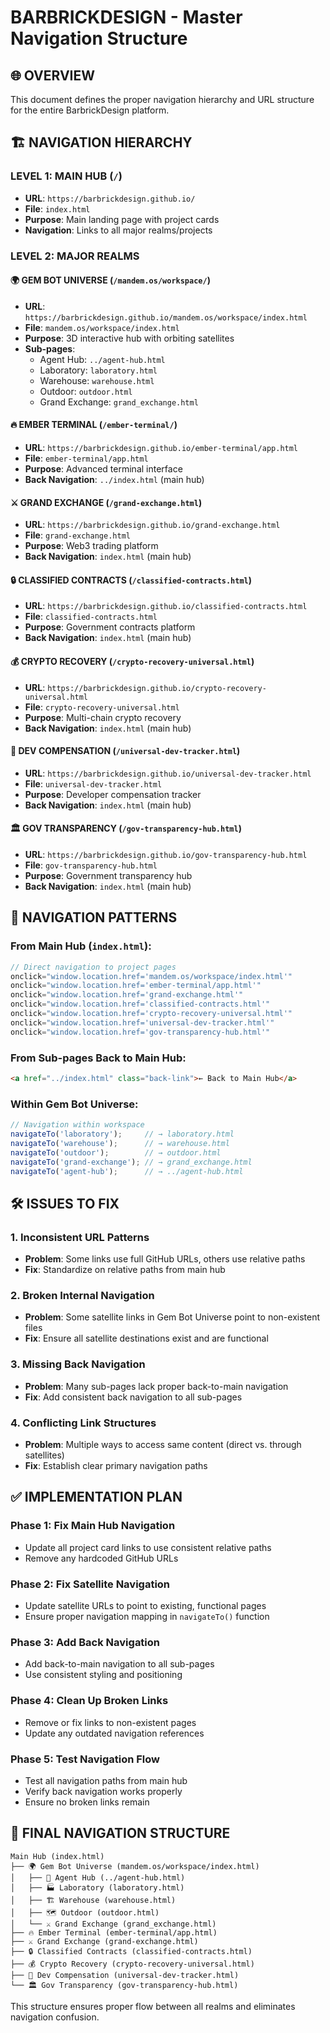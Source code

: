 # BARBRICKDESIGN - Master Navigation Structure

## 🌐 OVERVIEW
This document defines the proper navigation hierarchy and URL structure for the entire BarbrickDesign platform.

## 🏗️ NAVIGATION HIERARCHY

### **LEVEL 1: MAIN HUB** (`/`)
- **URL**: `https://barbrickdesign.github.io/`
- **File**: `index.html`
- **Purpose**: Main landing page with project cards
- **Navigation**: Links to all major realms/projects

### **LEVEL 2: MAJOR REALMS** 

#### **🌍 GEM BOT UNIVERSE** (`/mandem.os/workspace/`)
- **URL**: `https://barbrickdesign.github.io/mandem.os/workspace/index.html`
- **File**: `mandem.os/workspace/index.html`
- **Purpose**: 3D interactive hub with orbiting satellites
- **Sub-pages**:
  - Agent Hub: `../agent-hub.html`
  - Laboratory: `laboratory.html`
  - Warehouse: `warehouse.html`
  - Outdoor: `outdoor.html`
  - Grand Exchange: `grand_exchange.html`

#### **🔥 EMBER TERMINAL** (`/ember-terminal/`)
- **URL**: `https://barbrickdesign.github.io/ember-terminal/app.html`
- **File**: `ember-terminal/app.html`
- **Purpose**: Advanced terminal interface
- **Back Navigation**: `../index.html` (main hub)

#### **⚔️ GRAND EXCHANGE** (`/grand-exchange.html`)
- **URL**: `https://barbrickdesign.github.io/grand-exchange.html`
- **File**: `grand-exchange.html`
- **Purpose**: Web3 trading platform
- **Back Navigation**: `index.html` (main hub)

#### **🔒 CLASSIFIED CONTRACTS** (`/classified-contracts.html`)
- **URL**: `https://barbrickdesign.github.io/classified-contracts.html`
- **File**: `classified-contracts.html`
- **Purpose**: Government contracts platform
- **Back Navigation**: `index.html` (main hub)

#### **💰 CRYPTO RECOVERY** (`/crypto-recovery-universal.html`)
- **URL**: `https://barbrickdesign.github.io/crypto-recovery-universal.html`
- **File**: `crypto-recovery-universal.html`
- **Purpose**: Multi-chain crypto recovery
- **Back Navigation**: `index.html` (main hub)

#### **🚀 DEV COMPENSATION** (`/universal-dev-tracker.html`)
- **URL**: `https://barbrickdesign.github.io/universal-dev-tracker.html`
- **File**: `universal-dev-tracker.html`
- **Purpose**: Developer compensation tracker
- **Back Navigation**: `index.html` (main hub)

#### **🏛️ GOV TRANSPARENCY** (`/gov-transparency-hub.html`)
- **URL**: `https://barbrickdesign.github.io/gov-transparency-hub.html`
- **File**: `gov-transparency-hub.html`
- **Purpose**: Government transparency hub
- **Back Navigation**: `index.html` (main hub)

## 🔗 NAVIGATION PATTERNS

### **From Main Hub (`index.html`)**:
```javascript
// Direct navigation to project pages
onclick="window.location.href='mandem.os/workspace/index.html'"
onclick="window.location.href='ember-terminal/app.html'"
onclick="window.location.href='grand-exchange.html'"
onclick="window.location.href='classified-contracts.html'"
onclick="window.location.href='crypto-recovery-universal.html'"
onclick="window.location.href='universal-dev-tracker.html'"
onclick="window.location.href='gov-transparency-hub.html'"
```

### **From Sub-pages Back to Main Hub**:
```html
<a href="../index.html" class="back-link">← Back to Main Hub</a>
```

### **Within Gem Bot Universe**:
```javascript
// Navigation within workspace
navigateTo('laboratory');     // → laboratory.html
navigateTo('warehouse');      // → warehouse.html
navigateTo('outdoor');        // → outdoor.html
navigateTo('grand-exchange'); // → grand_exchange.html
navigateTo('agent-hub');      // → ../agent-hub.html
```

## 🛠️ ISSUES TO FIX

### **1. Inconsistent URL Patterns**
- **Problem**: Some links use full GitHub URLs, others use relative paths
- **Fix**: Standardize on relative paths from main hub

### **2. Broken Internal Navigation**
- **Problem**: Some satellite links in Gem Bot Universe point to non-existent files
- **Fix**: Ensure all satellite destinations exist and are functional

### **3. Missing Back Navigation**
- **Problem**: Many sub-pages lack proper back-to-main navigation
- **Fix**: Add consistent back navigation to all sub-pages

### **4. Conflicting Link Structures**
- **Problem**: Multiple ways to access same content (direct vs. through satellites)
- **Fix**: Establish clear primary navigation paths

## ✅ IMPLEMENTATION PLAN

### **Phase 1: Fix Main Hub Navigation**
- Update all project card links to use consistent relative paths
- Remove any hardcoded GitHub URLs

### **Phase 2: Fix Satellite Navigation**
- Update satellite URLs to point to existing, functional pages
- Ensure proper navigation mapping in `navigateTo()` function

### **Phase 3: Add Back Navigation**
- Add back-to-main navigation to all sub-pages
- Use consistent styling and positioning

### **Phase 4: Clean Up Broken Links**
- Remove or fix links to non-existent pages
- Update any outdated navigation references

### **Phase 5: Test Navigation Flow**
- Test all navigation paths from main hub
- Verify back navigation works properly
- Ensure no broken links remain

## 🎯 FINAL NAVIGATION STRUCTURE

```
Main Hub (index.html)
├── 🌍 Gem Bot Universe (mandem.os/workspace/index.html)
│   ├── 🧙 Agent Hub (../agent-hub.html)
│   ├── 🏭 Laboratory (laboratory.html)
│   ├── 🏗️ Warehouse (warehouse.html)
│   ├── 🗺️ Outdoor (outdoor.html)
│   └── ⚔️ Grand Exchange (grand_exchange.html)
├── 🔥 Ember Terminal (ember-terminal/app.html)
├── ⚔️ Grand Exchange (grand-exchange.html)
├── 🔒 Classified Contracts (classified-contracts.html)
├── 💰 Crypto Recovery (crypto-recovery-universal.html)
├── 🚀 Dev Compensation (universal-dev-tracker.html)
└── 🏛️ Gov Transparency (gov-transparency-hub.html)
```

This structure ensures proper flow between all realms and eliminates navigation confusion.
